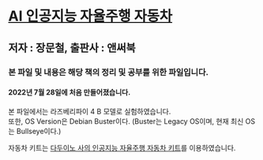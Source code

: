 # [AI 인공지능 자율주행 자동차](https://www.coupang.com/vp/products/6058414354?itemId=11130064847&vendorItemId=78408666110&src=1042503&spec=10304982&addtag=400&ctag=6058414354&lptag=10304982I11130064847&itime=20220728132331&pageType=PRODUCT&pageValue=6058414354&wPcid=16589822119136812045721&wRef=&wTime=20220728132331&redirect=landing&gclid=Cj0KCQjwxIOXBhCrARIsAL1QFCZgOKJTwi_3o4D5OOpok5eNfHhzWWw757BjC5FYWGuXWWOTv9lHWRgaAlx-EALw_wcB&campaignid=12207438463&adgroupid=115720946583&isAddedCart=)
## 저자 : 장문철, 출판사 : 앤써북

### 본 파일 및 내용은 해당 책의 정리 및 공부를 위한 파일입니다.
#### 2022년 7월 28일에 처음 만들어졌습니다. 

본 파일에서는 라즈베리파이 4 B 모델로 실험하였습니다.     
또한, OS Version은 Debian Buster이다.
(Buster는 Legacy OS이며, 현재 최신 OS는 Bullseye이다.)

자동차 키트는 [다두이노 사의 인공지능 자율주행 자동차 키트](http://daduino.co.kr/product/rb080-%EC%9D%B8%EA%B3%B5%EC%A7%80%EB%8A%A5-%EC%9E%90%EC%9C%A8%EC%A3%BC%ED%96%89-%EC%9E%90%EB%8F%99%EC%B0%A8/3290/category/80/display/1/)를 이용하였습니다.


